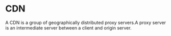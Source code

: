 # CDN
A CDN is a group of geographically distributed proxy servers.A proxy server is an intermediate server between a client and origin server. 

